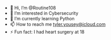 - 👋 Hi, I’m @Routine108
- 👀 I’m interested in Cybersecurity
- 🌱 I’m currently learning Python
- 📫 How to reach me tyler.yousey@icloud.com
- ⚡ Fun fact: I had heart  surgery at 18

<!---
Routine108/Routine108 is a ✨ special ✨ repository because its `README.md` (this file) appears on your GitHub profile.
You can click the Preview link to take a look at your changes.
--->
